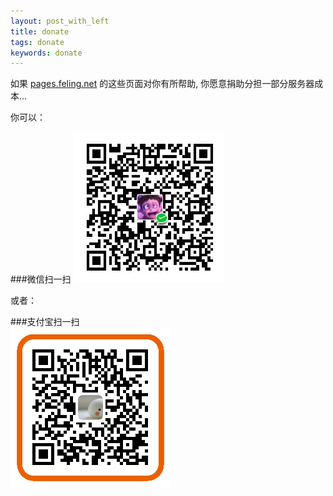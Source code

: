 ```yaml
---
layout: post_with_left
title: donate
tags: donate
keywords: donate
---
```

    
如果 [pages.feling.net](/) 的这些页面对你有所帮助, 你愿意捐助分担一部分服务器成本...

你可以：

###微信扫一扫
![](/images/donate-wechat.png)

或者：

###支付宝扫一扫       
![](/images/donate-alipay-small.png)



